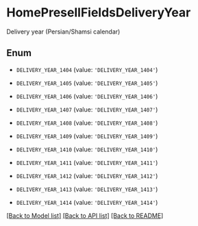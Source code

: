 # HomePresellFieldsDeliveryYear

Delivery year (Persian/Shamsi calendar)

## Enum

* `DELIVERY_YEAR_1404` (value: `'DELIVERY_YEAR_1404'`)

* `DELIVERY_YEAR_1405` (value: `'DELIVERY_YEAR_1405'`)

* `DELIVERY_YEAR_1406` (value: `'DELIVERY_YEAR_1406'`)

* `DELIVERY_YEAR_1407` (value: `'DELIVERY_YEAR_1407'`)

* `DELIVERY_YEAR_1408` (value: `'DELIVERY_YEAR_1408'`)

* `DELIVERY_YEAR_1409` (value: `'DELIVERY_YEAR_1409'`)

* `DELIVERY_YEAR_1410` (value: `'DELIVERY_YEAR_1410'`)

* `DELIVERY_YEAR_1411` (value: `'DELIVERY_YEAR_1411'`)

* `DELIVERY_YEAR_1412` (value: `'DELIVERY_YEAR_1412'`)

* `DELIVERY_YEAR_1413` (value: `'DELIVERY_YEAR_1413'`)

* `DELIVERY_YEAR_1414` (value: `'DELIVERY_YEAR_1414'`)

[[Back to Model list]](../README.md#documentation-for-models) [[Back to API list]](../README.md#documentation-for-api-endpoints) [[Back to README]](../README.md)


